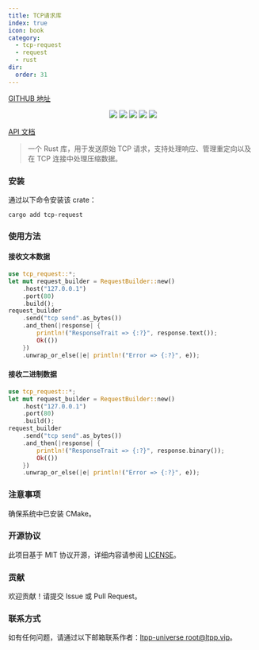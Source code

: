 ```yaml
---
title: TCP请求库
index: true
icon: book
category:
  - tcp-request
  - request
  - rust
dir:
  order: 31
---
```


<Share colorful />

[GITHUB 地址](https://github.com/ltpp-universe/tcp-request)

<center>

[![](https://img.shields.io/crates/v/tcp-request.svg)](https://crates.io/crates/tcp-request)
[![](https://img.shields.io/crates/d/tcp-request.svg)](https://img.shields.io/crates/d/tcp-request.svg)
[![](https://docs.rs/tcp-request/badge.svg)](https://docs.rs/tcp-request)
[![](https://github.com/ltpp-universe/tcp-request/workflows/Rust/badge.svg)](https://github.com/ltpp-universe/tcp-request/actions?query=workflow:Rust)
[![](https://img.shields.io/crates/l/tcp-request.svg)](./LICENSE)

</center>

[API 文档](https://docs.rs/tcp-request/latest/tcp_request/)

> 一个 Rust 库，用于发送原始 TCP 请求，支持处理响应、管理重定向以及在 TCP 连接中处理压缩数据。

### 安装

通过以下命令安装该 crate：

```shell
cargo add tcp-request
```

### 使用方法

#### 接收文本数据

```rs
use tcp_request::*;
let mut request_builder = RequestBuilder::new()
    .host("127.0.0.1")
    .port(80)
    .build();
request_builder
    .send("tcp send".as_bytes())
    .and_then(|response| {
        println!("ResponseTrait => {:?}", response.text());
        Ok(())
    })
    .unwrap_or_else(|e| println!("Error => {:?}", e));
```

#### 接收二进制数据

```rs
use tcp_request::*;
let mut request_builder = RequestBuilder::new()
    .host("127.0.0.1")
    .port(80)
    .build();
request_builder
    .send("tcp send".as_bytes())
    .and_then(|response| {
        println!("ResponseTrait => {:?}", response.binary());
        Ok(())
    })
    .unwrap_or_else(|e| println!("Error => {:?}", e));
```

### 注意事项

确保系统中已安装 CMake。

### 开源协议

此项目基于 MIT 协议开源，详细内容请参阅 [LICENSE](LICENSE)。

### 贡献

欢迎贡献！请提交 Issue 或 Pull Request。

### 联系方式

如有任何问题，请通过以下邮箱联系作者：[ltpp-universe <root@ltpp.vip>](mailto:root@ltpp.vip)。

<Bottom />
